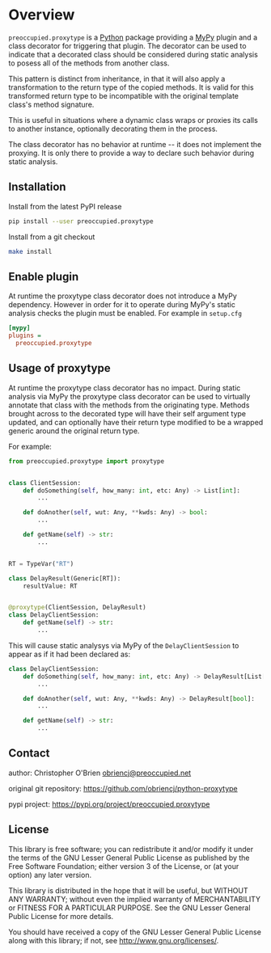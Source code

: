# Overview

`preoccupied.proxytype` is a [Python] package providing a [MyPy]
plugin and a class decorator for triggering that plugin. The decorator
can be used to indicate that a decorated class should be considered
during static analysis to posess all of the methods from another
class.

[python]: https://python.org

[MyPy]: https://mypy-lang.org

This pattern is distinct from inheritance, in that it will also apply
a transformation to the return type of the copied methods. It is valid
for this transformed return type to be incompatible with the original
template class's method signature.

This is useful in situations where a dynamic class wraps or proxies
its calls to another instance, optionally decorating them in the
process.

The class decorator has no behavior at runtime -- it does not
implement the proxying. It is only there to provide a way to declare
such behavior during static analysis.


## Installation

Install from the latest PyPI release

```bash
pip install --user preoccupied.proxytype
```

Install from a git checkout

```bash
make install
```


## Enable plugin

At runtime the proxytype class decorator does not introduce a MyPy
dependency. However in order for it to operate during MyPy's static
analysis checks the plugin must be enabled. For example in `setup.cfg`

```ini filename=setup.cfg
[mypy]
plugins =
  preoccupied.proxytype
```


## Usage of proxytype

At runtime the proxytype class decorator has no impact. During static
analysis via MyPy the proxytype class decorator can be used to
virtually annotate that class with the methods from the originating
type. Methods brought across to the decorated type will have their
self argument type updated, and can optionally have their return type
modified to be a wrapped generic around the original return type.

For example:

```python
from preoccupied.proxytype import proxytype


class ClientSession:
    def doSomething(self, how_many: int, etc: Any) -> List[int]:
        ...

    def doAnother(self, wut: Any, **kwds: Any) -> bool:
        ...

    def getName(self) -> str:
        ...


RT = TypeVar("RT")

class DelayResult(Generic[RT]):
    resultValue: RT


@proxytype(ClientSession, DelayResult)
class DelayClientSession:
    def getName(self) -> str:
        ...
```

This will cause static analysys via MyPy of the `DelayClientSession`
to appear as if it had been declared as:

```python
class DelayClientSession:
    def doSomething(self, how_many: int, etc: Any) -> DelayResult[List[int]]:
        ...

    def doAnother(self, wut: Any, **kwds: Any) -> DelayResult[bool]:
        ...

    def getName(self) -> str:
        ...
```


## Contact

author: Christopher O'Brien  <obriencj@preoccupied.net>

original git repository: <https://github.com/obriencj/python-proxytype>

pypi project: <https://pypi.org/project/preoccupied.proxytype>


## License

This library is free software; you can redistribute it and/or modify
it under the terms of the GNU Lesser General Public License as
published by the Free Software Foundation; either version 3 of the
License, or (at your option) any later version.

This library is distributed in the hope that it will be useful, but
WITHOUT ANY WARRANTY; without even the implied warranty of
MERCHANTABILITY or FITNESS FOR A PARTICULAR PURPOSE.  See the GNU
Lesser General Public License for more details.

You should have received a copy of the GNU Lesser General Public
License along with this library; if not, see
<http://www.gnu.org/licenses/>.
